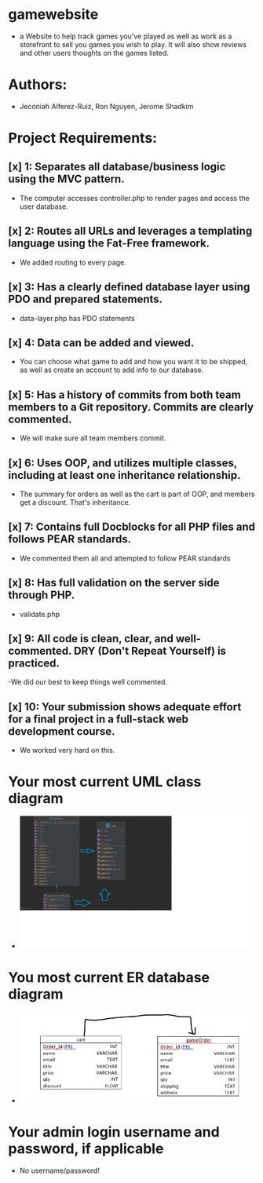 # gamewebsite
- a Website to help track games you've played as well as work as a storefront to sell you games you wish to play. It will also show reviews and other users thoughts on the games listed.
# Authors:
- Jeconiah Alferez-Ruiz, Ron Nguyen, Jerome Shadkim
# Project Requirements:
## [x] 1: Separates all database/business logic using the MVC pattern.
* The computer accesses controller.php to render pages and access the user database.
## [x] 2: Routes all URLs and leverages a templating language using the Fat-Free framework.
* We added routing to every page.
## [x] 3: Has a clearly defined database layer using PDO and prepared statements. 
* data-layer.php has PDO statements
## [x] 4: Data can be added and viewed.
* You can choose what game to add and how you want it to be shipped, as well as create an account to add info to our database.
## [x] 5: Has a history of commits from both team members to a Git repository. Commits are clearly commented.
* We will make sure all team members commit.
## [x] 6: Uses OOP, and utilizes multiple classes, including at least one inheritance relationship.
* The summary for orders as well as the cart is part of OOP, and members get a discount. That's inheritance.
## [x] 7: Contains full Docblocks for all PHP files and follows PEAR standards.
* We commented them all and attempted to follow PEAR standards
## [x] 8: Has full validation on the server side through PHP.
* validate.php 
## [x] 9: All code is clean, clear, and well-commented. DRY (Don't Repeat Yourself) is practiced.
-We did our best to keep things well commented.
## [x] 10: Your submission shows adequate effort for a final project in a full-stack web development course.
* We worked very hard on this.
# Your most current UML class diagram
- ![UML Diagram](umldiagram.png)
# You most current ER database diagram
- ![ER Diagram](erdatabase.png)
# Your admin login username and password, if applicable
* No username/password!